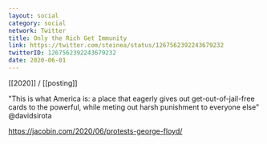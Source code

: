 ```yaml
---
layout: social
category: social
network: Twitter
title: Only the Rich Get Immunity
link: https://twitter.com/steinea/status/1267562392243679232
twitterID: 1267562392243679232
date: 2020-06-01
---
```


[[2020]] / [[posting]]

"This is what America is: a place that eagerly gives out get-out-of-jail-free cards to the powerful, while meting out harsh punishment to everyone else" @davidsirota

<https://jacobin.com/2020/06/protests-george-floyd/>
